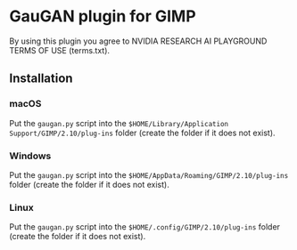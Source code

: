 # GauGAN plugin for GIMP

By using this plugin you agree to NVIDIA RESEARCH AI PLAYGROUND TERMS OF USE (terms.txt).

## Installation

### macOS

Put the `gaugan.py` script into the `$HOME/Library/Application Support/GIMP/2.10/plug-ins` folder (create the folder if it does not exist).

### Windows

Put the `gaugan.py` script into the `$HOME/AppData/Roaming/GIMP/2.10/plug-ins` folder (create the folder if it does not exist).

### Linux

Put the `gaugan.py` script into the `$HOME/.config/GIMP/2.10/plug-ins` folder (create the folder if it does not exist).
